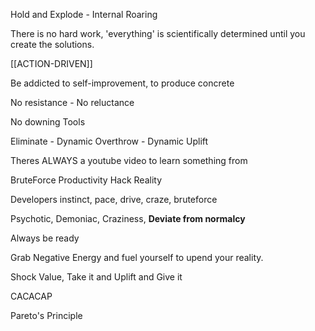 Hold and Explode - Internal Roaring

There is no hard work, 'everything' is scientifically determined until you create the solutions.

[[ACTION-DRIVEN]]

Be addicted to self-improvement, to produce concrete

No resistance - No reluctance

No downing Tools

Eliminate - Dynamic Overthrow - Dynamic Uplift

Theres ALWAYS a youtube video to learn something from

BruteForce Productivity
Hack Reality

Developers instinct, pace, drive, craze, bruteforce

Psychotic, Demoniac, Craziness, **Deviate from normalcy**

Always be ready

Grab Negative Energy and fuel yourself to upend your reality.

Shock Value, Take it and Uplift and Give it

CACACAP

Pareto's Principle